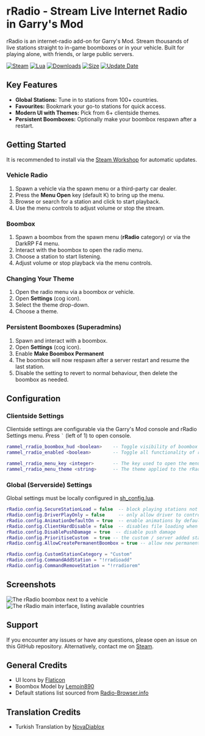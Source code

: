 # rRadio - Stream Live Internet Radio in Garry's Mod

rRadio is an internet-radio add-on for Garry's Mod. Stream thousands of live stations straight to in-game boomboxes or in your vehicle. Built for playing alone, with friends, or large public servers.

[![Steam](https://img.shields.io/badge/steam-%23000000.svg?style=for-the-badge&logo=steam&logoColor=white)](https://steamcommunity.com/sharedfiles/filedetails/?id=3318060741) [![Lua](https://img.shields.io/badge/lua-%232C2D72.svg?style=for-the-badge&logo=lua&logoColor=white)](https://steamcommunity.com/sharedfiles/filedetails/?id=3318060741) [![Downloads](https://img.shields.io/steam/downloads/3318060741?style=for-the-badge&color=00adb5)](https://steamcommunity.com/sharedfiles/filedetails/?id=3318060741) [![Size](https://img.shields.io/steam/size/3318060741?style=for-the-badge&color=2ea043)](https://steamcommunity.com/sharedfiles/filedetails/?id=3318060741) [![Update Date](https://img.shields.io/steam/update-date/3318060741?style=for-the-badge&color=515de9)](https://steamcommunity.com/sharedfiles/filedetails/?id=3318060741)

## Key Features

- **Global Stations:** Tune in to stations from 100+ countries.
- **Favourites:** Bookmark your go-to stations for quick access.
- **Modern UI with Themes:** Pick from 6+ clientside themes.
- **Persistent Boomboxes:** Optionally make your boombox respawn after a restart.

## Getting Started

It is recommended to install via the [Steam Workshop](https://steamcommunity.com/sharedfiles/filedetails/?id=3318060741) for automatic updates. 

### Vehicle Radio
1. Spawn a vehicle via the spawn menu or a third-party car dealer.
2. Press the **Menu Open** key (default K) to bring up the menu.
3. Browse or search for a station and click to start playback.
4. Use the menu controls to adjust volume or stop the stream.

### Boombox
1. Spawn a boombox from the spawn menu (**rRadio** category) or via the DarkRP F4 menu.
2. Interact with the boombox to open the radio menu.
3. Choose a station to start listening.
4. Adjust volume or stop playback via the menu controls.

### Changing Your Theme
1. Open the radio menu via a boombox *or* vehicle.
2. Open **Settings** (cog icon).
3. Select the theme drop-down.
4. Choose a theme.

### Persistent Boomboxes (Superadmins)
1. Spawn and interact with a boombox.
2. Open **Settings** (cog icon).
3. Enable **Make Boombox Permanent**
4. The boombox will now respawn after a server restart and resume the last station.
5. Disable the setting to revert to normal behaviour, then delete the boombox as needed.

## Configuration

### Clientside Settings

Clientside settings are configurable via the Garry's Mod console and rRadio Settings menu. Press ``` ` ``` (left of 1) to open console.

```lua
rammel_rradio_boombox_hud <boolean>    -- Toggle visibility of boombox HUDs (1 - Enabled / 0 - Disabled)
rammel_rradio_enabled <boolean>        -- Toggle all functionality of rRadio (1 - Enabled / 0 - Disabled)
```
```lua
rammel_rradio_menu_key <integer>       -- The key used to open the menu. Modify this via the Settings menu.
rammel_rradio_menu_theme <string>      -- The theme applied to the rRadio UI. Modify this via the Settings menu.
```

### Global (Serverside) Settings

Global settings must be locally configured in [sh_config.lua](lua/rradio/shared/sh_config.lua).

```lua
rRadio.config.SecureStationLoad = false  -- block playing stations not in the client's list
rRadio.config.DriverPlayOnly = false     -- only allow driver to control radio
rRadio.config.AnimationDefaultOn = true  -- enable animations by default
rRadio.config.ClientHardDisable = false  -- disables file loading when client's rradio_enabled convar is set to 0
rRadio.config.DisablePushDamage = true  -- disable push damage
rRadio.config.PrioritiseCustom  = true -- the custom / server added station category will appear at the top of the menu
rRadio.config.AllowCreatePermanentBoombox = true -- allow new permanent boomboxes to be created by superadmins
```
```lua
rRadio.config.CustomStationCategory = "Custom"
rRadio.config.CommandAddStation = "!rradioadd"
rRadio.config.CommandRemoveStation = "!rradiorem"
```

## Screenshots

![The rRadio boombox next to a vehicle](https://github.com/user-attachments/assets/6461ae96-7deb-4da8-8c82-398e0adff39a)
![The rRadio main interface, listing available countries](https://github.com/user-attachments/assets/371abaf1-a5ee-4863-b3e2-bf46d510f848)

## Support

If you encounter any issues or have any questions, please open an issue on this GitHub repository. Alternatively, contact me on [Steam](https://steamcommunity.com/id/rammel/).

## General Credits

- UI Icons by [Flaticon](https://www.flaticon.com/uicons/)
- Boombox Model by [Lemoin890](https://sketchfab.com/3d-models/90s-style-boombox-radio-low-poly-ripped-db9105533ca54470b74c48d3e3a62b49)
- Default stations list sourced from [Radio-Browser.info](https://www.radio-browser.info/)

## Translation Credits

- Turkish Translation by [NovaDiablox](https://github.com/NovaDiablox)
